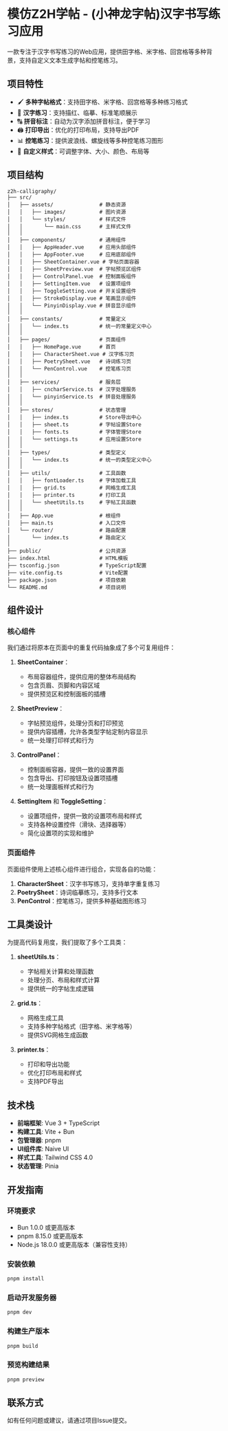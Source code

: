 # 模仿Z2H学帖 - (小神龙字帖)汉字书写练习应用

一款专注于汉字书写练习的Web应用，提供田字格、米字格、回宫格等多种背景，支持自定义文本生成字帖和控笔练习。

## 项目特性

- 🖌️ **多种字帖格式**：支持田字格、米字格、回宫格等多种练习格式
- 📝 **汉字练习**：支持描红、临摹、标准笔顺展示
- 🔠 **拼音标注**：自动为汉字添加拼音标注，便于学习
- 🖨️ **打印导出**：优化的打印布局，支持导出PDF
- 📊 **控笔练习**：提供波浪线、螺旋线等多种控笔练习图形
- 🎨 **自定义样式**：可调整字体、大小、颜色、布局等

## 项目结构

```
z2h-calligraphy/
├── src/
│   ├── assets/               # 静态资源
│   │   ├── images/           # 图片资源
│   │   └── styles/           # 样式文件
│   │       └── main.css      # 主样式文件
│   │
│   ├── components/           # 通用组件
│   │   ├── AppHeader.vue     # 应用头部组件
│   │   ├── AppFooter.vue     # 应用底部组件
│   │   ├── SheetContainer.vue # 字帖页面容器
│   │   ├── SheetPreview.vue  # 字帖预览区组件
│   │   ├── ControlPanel.vue  # 控制面板组件
│   │   ├── SettingItem.vue   # 设置项组件
│   │   ├── ToggleSetting.vue # 开关设置组件
│   │   ├── StrokeDisplay.vue # 笔画显示组件
│   │   └── PinyinDisplay.vue # 拼音显示组件
│   │
│   ├── constants/            # 常量定义
│   │   └── index.ts          # 统一的常量定义中心
│   │
│   ├── pages/                # 页面组件
│   │   ├── HomePage.vue      # 首页
│   │   ├── CharacterSheet.vue # 汉字练习页
│   │   ├── PoetrySheet.vue   # 诗词练习页
│   │   └── PenControl.vue    # 控笔练习页
│   │
│   ├── services/             # 服务层
│   │   ├── cncharService.ts  # 汉字处理服务
│   │   └── pinyinService.ts  # 拼音处理服务
│   │
│   ├── stores/               # 状态管理
│   │   ├── index.ts          # Store导出中心
│   │   ├── sheet.ts          # 字帖设置Store
│   │   ├── fonts.ts          # 字体管理Store
│   │   └── settings.ts       # 应用设置Store
│   │
│   ├── types/                # 类型定义
│   │   └── index.ts          # 统一的类型定义中心
│   │
│   ├── utils/                # 工具函数
│   │   ├── fontLoader.ts     # 字体加载工具
│   │   ├── grid.ts           # 网格生成工具
│   │   ├── printer.ts        # 打印工具
│   │   └── sheetUtils.ts     # 字帖工具函数
│   │
│   ├── App.vue               # 根组件
│   ├── main.ts               # 入口文件
│   └── router/               # 路由配置
│       └── index.ts          # 路由定义
│
├── public/                   # 公共资源
├── index.html                # HTML模板
├── tsconfig.json             # TypeScript配置
├── vite.config.ts            # Vite配置
├── package.json              # 项目依赖
└── README.md                 # 项目说明
```

## 组件设计

### 核心组件

我们通过将原本在页面中的重复代码抽象成了多个可复用组件：

1. **SheetContainer**：
   - 布局容器组件，提供应用的整体布局结构
   - 包含页眉、页脚和内容区域
   - 提供预览区和控制面板的插槽

2. **SheetPreview**：
   - 字帖预览组件，处理分页和打印预览
   - 提供内容插槽，允许各类型字帖定制内容显示
   - 统一处理打印样式和行为

3. **ControlPanel**：
   - 控制面板容器，提供一致的设置界面
   - 包含导出、打印按钮及设置项插槽
   - 统一处理面板样式和行为

4. **SettingItem** 和 **ToggleSetting**：
   - 设置项组件，提供一致的设置项布局和样式
   - 支持各种设置控件（滑块、选择器等）
   - 简化设置项的实现和维护

### 页面组件

页面组件使用上述核心组件进行组合，实现各自的功能：

1. **CharacterSheet**：汉字书写练习，支持单字重复练习
2. **PoetrySheet**：诗词临摹练习，支持多行文本
3. **PenControl**：控笔练习，提供多种基础图形练习

## 工具类设计

为提高代码复用度，我们提取了多个工具类：

1. **sheetUtils.ts**：
   - 字帖相关计算和处理函数
   - 处理分页、布局和样式计算
   - 提供统一的字帖生成逻辑

2. **grid.ts**：
   - 网格生成工具
   - 支持多种字帖格式（田字格、米字格等）
   - 提供SVG网格生成函数

3. **printer.ts**：
   - 打印和导出功能
   - 优化打印布局和样式
   - 支持PDF导出

## 技术栈

- **前端框架**: Vue 3 + TypeScript
- **构建工具**: Vite + Bun
- **包管理器**: pnpm
- **UI组件库**: Naive UI
- **样式工具**: Tailwind CSS 4.0
- **状态管理**: Pinia

## 开发指南

### 环境要求

- Bun 1.0.0 或更高版本
- pnpm 8.15.0 或更高版本
- Node.js 18.0.0 或更高版本（兼容性支持）

### 安装依赖

```bash
pnpm install
```

### 启动开发服务器

```bash
pnpm dev
```

### 构建生产版本

```bash
pnpm build
```

### 预览构建结果

```bash
pnpm preview
```

## 联系方式

如有任何问题或建议，请通过项目Issue提交。